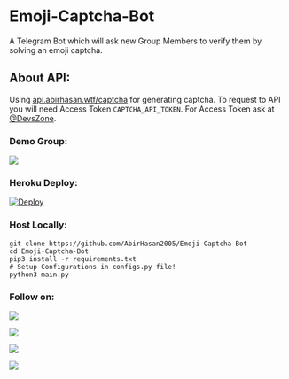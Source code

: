 # Emoji-Captcha-Bot
A Telegram Bot which will ask new Group Members to verify them by solving an emoji captcha.

## About API:
Using [api.abirhasan.wtf/captcha](https://api.abirhasan.wtf/captcha) for generating captcha. To request to API you will need Access Token `CAPTCHA_API_TOKEN`. For Access Token ask at [@DevsZone](https://t.me/DevsZone).

### Demo Group:
<a href="https://t.me/DevsZone"><img src="https://img.shields.io/badge/Telegram-Group-blue.svg?logo=telegram"></a>

### Heroku Deploy:
[![Deploy](https://www.herokucdn.com/deploy/button.svg)](https://heroku.com/deploy?template=https://github.com/AbirHasan2005/Emoji-Captcha-Bot)

### Host Locally:
```shell
git clone https://github.com/AbirHasan2005/Emoji-Captcha-Bot
cd Emoji-Captcha-Bot
pip3 install -r requirements.txt
# Setup Configurations in configs.py file!
python3 main.py
```

### Follow on:
<p align="left">
<a href="https://github.com/AbirHasan2005"><img src="https://img.shields.io/badge/GitHub-Follow%20on%20GitHub-inactive.svg?logo=github"></a>
</p>
<p align="left">
<a href="https://twitter.com/AbirHasan2005"><img src="https://img.shields.io/badge/Twitter-Follow%20on%20Twitter-informational.svg?logo=twitter"></a>
</p>
<p align="left">
<a href="https://facebook.com/AbirHasan2005"><img src="https://img.shields.io/badge/Facebook-Follow%20on%20Facebook-blue.svg?logo=facebook"></a>
</p>
<p align="left">
<a href="https://instagram.com/AbirHasan2005"><img src="https://img.shields.io/badge/Instagram-Follow%20on%20Instagram-important.svg?logo=instagram"></a>
</p>

